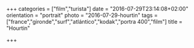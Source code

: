 +++
categories = ["film","turista"]
date = "2016-07-29T23:14:08+02:00"
orientation = "portrait"
photo = "2016-07-29-hourtin"
tags = ["france","gironde","surf","atlántico","kodak","portra 400","film"]
title = "Hourtin"

+++
